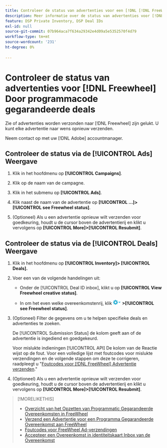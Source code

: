 ```yaml
---
title: Controleer de status van advertenties voor een [!DNL [!DNL FreeWheel]] PG-deal
description: Meer informatie over de status van advertenties voor [!DNL Freewheel] programmatisch gegarandeerde deals.
feature: DSP Private Inventory, DSP Deal IDs
exl-id: null
source-git-commit: 07b964aca7f634a29342e4d09a5e5352570f4d79
workflow-type: tm+mt
source-wordcount: '231'
ht-degree: 0%

---
```


# Controleer de status van advertenties voor [!DNL Freewheel] Door programmacode gegarandeerde deals

Zie of advertenties worden verzonden naar [!DNL Freewheel] zijn gelukt. U kunt elke advertentie naar wens opnieuw verzenden.

Neem contact op met uw [!DNL Adobe] accountmanager.

## Controleer de status via de [!UICONTROL Ads] Weergave

1. Klik in het hoofdmenu op **[!UICONTROL Campaigns]**.

1. Klik op de naam van de campagne.

1. Klik in het submenu op **[!UICONTROL Ads]**.

1. Klik naast de naam van de advertentie op  **[!UICONTROL ...]>[!UICONTROL see Freewheel status]**.

1. (Optioneel) Als u een advertentie opnieuw wilt verzenden voor goedkeuring, houdt u de cursor boven de advertentierij en klikt u vervolgens op **[!UICONTROL More]>[!UICONTROL Resubmit]**.

## Controleer de status via de [!UICONTROL Deals] Weergave

1. Klik in het hoofdmenu op **[!UICONTROL Inventory]> [!UICONTROL Deals].**

1. Voer een van de volgende handelingen uit:

   * Onder de [!UICONTROL Deal ID inbox], klikt u op **[!UICONTROL View Freewheel creative status]**.

   * In om het even welke overeenkomstenrij, klik ![Menu Opties](/help/dsp/assets/options-menu.png) **>[!UICONTROL see Freewheel status]**.

1. (Optioneel) Filter de gegevens om u te helpen specifieke deals en advertenties te zoeken.

   De [!UICONTROL Submission Status] de kolom geeft aan of de advertentie is ingediend en goedgekeurd.

   Voor mislukte indieningen [!UICONTROL API] De kolom van de Reactie wijst op de fout. Voor een volledige lijst met foutcodes voor mislukte verzendingen en de volgende stappen om deze te corrigeren, raadpleegt u &quot;[Foutcodes voor [!DNL FreeWheel] Advertentie verzenden](freewheel-error-codes.md).&quot;

1. (Optioneel) Als u een advertentie opnieuw wilt verzenden voor goedkeuring, houdt u de cursor boven de advertentierij en klikt u vervolgens op **[!UICONTROL More]>[!UICONTROL Resubmit]**.

>[!MORELIKETHIS]
>
>* [Overzicht van het Opzetten van Programmatic Gegarandeerde Overeenkomsten in FreeWheel](freewheel-overview.md)
>* [Verzend een Advertentie voor een Programma Gegarandeerde Overeenkomst aan FreeWheel](freewheel-submit.md)
>* [Foutcodes voor FreeWheel Ad-verzendingen](freewheel-error-codes.md)
>* [Accepteer een Overeenkomst in identiteitskaart Inbox van de Overeenkomst](deal-id-inbox-accept.md)

